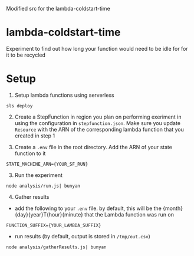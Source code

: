 Modified src for the lambda-coldstart-time 

# lambda-coldstart-time
Experiment to find out how long your function would need to be idle for for it to be recycled

# Setup

1. Setup lambda functions using serverless

```
sls deploy

```

2.  Create a StepFunction in region you plan on performing exeriment in using the configuration in `stepfunction.json`. Make sure you update `Resource` with the ARN of the corresponding lambda function that you created in step 1

3. Create a `.env` file in the root directory. Add the ARN of your state function to it

```
STATE_MACHINE_ARN={YOUR_SF_RUN}
```

3. Run the experiment

```
node analysis/run.js| bunyan
```

4. Gather results
- add the following to your `.env` file. by default, this will be the {month}{day}{year}T{hour}{minute} that the Lambda function was run on
```
FUNCTION_SUFFIX={YOUR_LAMBDA_SUFFIX}
```

- run results (by default, output is stored in `/tmp/out.csv`)
```
node analysis/gatherResults.js| bunyan
```


